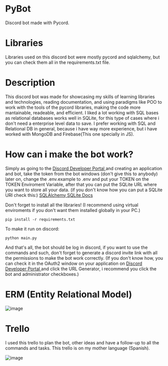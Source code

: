 # PyBot
Discord bot made with Pycord.

# Libraries
Libraries used on this discord bot were mostly pycord and sqlalchemy, but you can check them all in the requirements.txt file.

# Description
This discord bot was made for showcasing my skills of learning libraries and technologies, reading documentation, and using paradigms like POO to work with the tools of the pycord libraries, making the code more mantainable, readeable, and efficient.
I liked a lot working with SQL bases as relational databases works well in SQLite, for this type of cases where i don't need a enterprise level data to save.
I prefer working with SQL and Relational DB in general, because i have way more experience, but i have worked with MongoDB and Firebase(This one specially in JS).

# How can i make the bot work?
Simply as going to the <a href='https://discord.com/developers/applications'> Discord Developer Portal </a> and creating an application and bot, take the token from the bot windows (don't give this to anybody)
later on, change the .env.example to .env and put your TOKEN on the TOKEN Enviroment Variable, after that you can put the SQLite URL where you want to store all your data.
(if you don't know how you can put a SQLite URI check this:) <a href='https://docs.sqlalchemy.org/en/20/core/engines.html#sqlite'> SQLAlchemy SQLite Docs </a>

Don't forget to install all the libraries!
(I recommend using virtual enviroments if you don't want them installed globally in your PC.)

```
pip install -r requirements.txt
```
To make it run on discord:
```
python main.py
```

And that's all, the bot should be log in discord, if you want to use the commands and such, don't forget to generate a discord invite link with all the permissions to make the bot work correctly.
(If you don't know how, you can check it in the OAuth2 window on your application on <a href='https://discord.com/developers/applications'> Discord Developer Portal </a> and click the URL Generator, i recommend you click the bot and administrator checkboxes.)

# ERM (Entity Relational Model)

![image](https://github.com/JuanMe16/PyBot/assets/112258389/d6ed6902-1878-4fcd-be5c-b5a397caa545)


# Trello
I used this trello to plan the bot, other ideas and have a follow-up to all the commands and tasks.
This trello is on my mother language (Spanish).

![image](https://github.com/JuanMe16/PyBot/assets/112258389/d9120990-e110-46d9-9aa9-3baefc09cb14)
